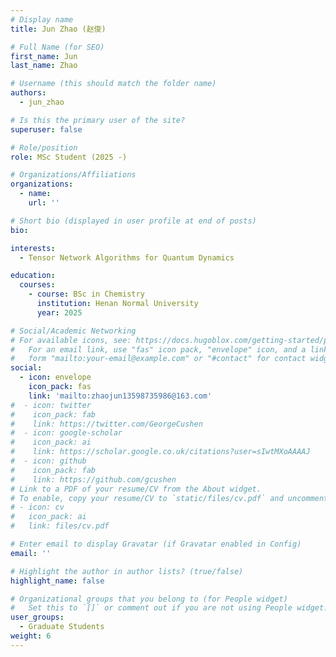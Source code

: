 ```yaml
---
# Display name
title: Jun Zhao (赵俊)

# Full Name (for SEO)
first_name: Jun
last_name: Zhao

# Username (this should match the folder name)
authors:
  - jun_zhao

# Is this the primary user of the site?
superuser: false

# Role/position
role: MSc Student (2025 -)

# Organizations/Affiliations
organizations:
  - name: 
    url: ''

# Short bio (displayed in user profile at end of posts)
bio: 

interests:
  - Tensor Network Algorithms for Quantum Dynamics

education:
  courses:
    - course: BSc in Chemistry
      institution: Henan Normal University
      year: 2025

# Social/Academic Networking
# For available icons, see: https://docs.hugoblox.com/getting-started/page-builder/#icons
#   For an email link, use "fas" icon pack, "envelope" icon, and a link in the
#   form "mailto:your-email@example.com" or "#contact" for contact widget.
social:
  - icon: envelope
    icon_pack: fas
    link: 'mailto:zhaojun13598735986@163.com'
#  - icon: twitter
#    icon_pack: fab
#    link: https://twitter.com/GeorgeCushen
#  - icon: google-scholar
#    icon_pack: ai
#    link: https://scholar.google.co.uk/citations?user=sIwtMXoAAAAJ
#  - icon: github
#    icon_pack: fab
#    link: https://github.com/gcushen
# Link to a PDF of your resume/CV from the About widget.
# To enable, copy your resume/CV to `static/files/cv.pdf` and uncomment the lines below.
# - icon: cv
#   icon_pack: ai
#   link: files/cv.pdf

# Enter email to display Gravatar (if Gravatar enabled in Config)
email: ''

# Highlight the author in author lists? (true/false)
highlight_name: false

# Organizational groups that you belong to (for People widget)
#   Set this to `[]` or comment out if you are not using People widget.
user_groups: 
  - Graduate Students
weight: 6
---
```


